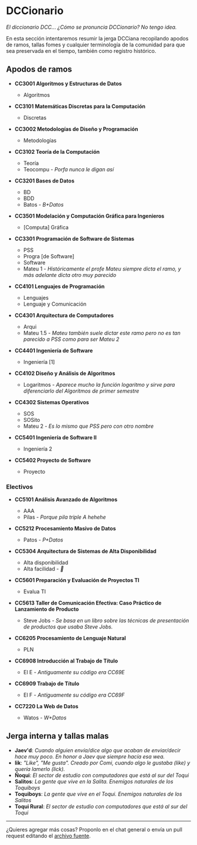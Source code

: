 # DCCionario

*El diccionario DCC... ¿Cómo se pronuncia DCCionario? No tengo idea.*

En esta sección intentaremos resumir la jerga DCCiana recopilando apodos de ramos, tallas fomes y cualquier terminología de la comunidad para que sea preservada en el tiempo, también como registro histórico.

## Apodos de ramos

- **CC3001 Algoritmos y Estructuras de Datos**
    - Algoritmos

- **CC3101 Matemáticas Discretas para la Computación**
    - Discretas

- **CC3002 Metodologías de Diseño y Programación**
    - Metodologías
  
- **CC3102 Teoría de la Computación**
    - Teoría
    - Teocompu - *Porfa nunca le digan así*

- **CC3201 Bases de Datos**
    - BD
    - BDD
    - Batos - *B+Datos*
  
- **CC3501 Modelación y Computación Gráfica para Ingenieros**
    - [Computa] Gráfica

- **CC3301 Programación de Software de Sistemas**
    - PSS
    - Progra [de Software]
    - Software
    - Mateu 1 - *Históricamente el profe Mateu siempre dicta el ramo, y más adelante dicta otro muy parecido*

- **CC4101 Lenguajes de Programación**
    - Lenguajes
    - Lenguaje y Comunicación

- **CC4301 Arquitectura de Computadores**
    - Arqui
    - Mateu 1.5 - *Mateu también suele dictar este ramo pero no es tan parecido a PSS como para ser Mateu 2*

- **CC4401 Ingeniería de Software**
    - Ingeniería [1]

- **CC4102 Diseño y Análisis de Algoritmos**
    - Logaritmos - *Aparece mucho la función logaritmo y sirve para diferenciarlo del Algoritmos de primer semestre*

- **CC4302 Sistemas Operativos**
    - SOS
    - SOSito
    - Mateu 2 - *Es lo mismo que PSS pero con otro nombre*
  
- **CC5401 Ingeniería de Software II**
    - Ingeniería 2

- **CC5402 Proyecto de Software**
    - Proyecto

### Electivos

- **CC5101 Análisis Avanzado de Algoritmos**
    - AAA
    - Pilas - *Porque pila triple A hehehe*

- **CC5212 Procesamiento Masivo de Datos**
    - Patos - *P+Datos*
  
- **CC5304 Arquitectura de Sistemas de Alta Disponibilidad**
    - Alta disponibilidad
    - Alta facilidad - *👀*
  
- **CC5601 Preparación y Evaluación de Proyectos TI**
    - Evalua TI
  
- **CC5613 Taller de Comunicación Efectiva: Caso Práctico de Lanzamiento de Producto**
    - Steve Jobs - *Se basa en un libro sobre las técnicas de presentación de productos que usaba Steve Jobs.*

- **CC6205 Procesamiento de Lenguaje Natural**
    - PLN

- **CC6908 Introducción al Trabajo de Título**
    - El E - *Antiguamente su código era CC69E*

- **CC6909 Trabajo de Título**
    - El F - *Antiguamente su código era CC69F*

- **CC7220 La Web de Datos**
    - Watos - *W+Datos*

## Jerga interna y tallas malas

- **Jaev'd**: *Cuando alguien envía/dice algo que acaban de enviar/decir hace muy poco. En honor a Jaev que siempre hacía esa wea.*
- **lik**: *"Like", "Me gusta". Creado por Comi, cuando algo le gustaba (like) y quería lamerlo (lick).*
- **Ñoqui**: *El sector de estudio con computadores que está al sur del Toqui*
- **Salitos**: *La gente que vive en la Salita. Enemigos naturales de los Toquiboys*
- **Toquiboys**: *La gente que vive en el Toqui. Enemigos naturales de los Salitos*
- **Toqui Rural**: *El sector de estudio con computadores que está al sur del Toqui*

---
¿Quieres agregar más cosas? Proponlo en el chat general o envía un pull request editando el [archivo fuente](https://github.com/cadcc/howto/blob/master/docs/DCCionario.md).
